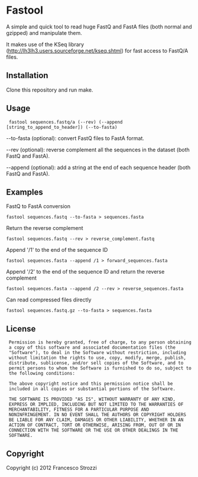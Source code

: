Fastool
=======

A simple and quick tool to read huge FastQ and FastA files (both normal and gzipped) and manipulate them.

It makes use of the KSeq library (http://lh3lh3.users.sourceforge.net/kseq.shtml) for fast access to FastQ/A files.

Installation
------------

Clone this repository and run make.

Usage
-----

     fastool sequences.fastq/a (--rev) (--append [string_to_append_to_header]) (--to-fasta)

--to-fasta (optional): convert FastQ files to FastA format.

--rev (optional): reverse complement all the sequences in the dataset (both FastQ and FastA).

--append (optional): add a string at the end of each sequence header (both FastQ and FastA).

Examples
--------

FastQ to FastA conversion

    fastool sequences.fastq --to-fasta > sequences.fasta

Return the reverse complement

    fastool sequences.fastq --rev > reverse_complement.fastq

Append '/1' to the end of the sequence ID

    fastool sequences.fasta --append /1 > forward_sequences.fasta

Append '/2' to the end of the sequence ID and return the reverse complement

    fastool sequences.fasta --append /2 --rev > reverse_sequences.fasta

Can read compressed files directly

    fastool sequences.fastq.gz --to-fasta > sequences.fasta

License
-------

     Permission is hereby granted, free of charge, to any person obtaining
     a copy of this software and associated documentation files (the
     "Software"), to deal in the Software without restriction, including
     without limitation the rights to use, copy, modify, merge, publish,
     distribute, sublicense, and/or sell copies of the Software, and to
     permit persons to whom the Software is furnished to do so, subject to
     the following conditions:

     The above copyright notice and this permission notice shall be
     included in all copies or substantial portions of the Software.

     THE SOFTWARE IS PROVIDED "AS IS", WITHOUT WARRANTY OF ANY KIND,
     EXPRESS OR IMPLIED, INCLUDING BUT NOT LIMITED TO THE WARRANTIES OF
     MERCHANTABILITY, FITNESS FOR A PARTICULAR PURPOSE AND
     NONINFRINGEMENT. IN NO EVENT SHALL THE AUTHORS OR COPYRIGHT HOLDERS
     BE LIABLE FOR ANY CLAIM, DAMAGES OR OTHER LIABILITY, WHETHER IN AN
     ACTION OF CONTRACT, TORT OR OTHERWISE, ARISING FROM, OUT OF OR IN
     CONNECTION WITH THE SOFTWARE OR THE USE OR OTHER DEALINGS IN THE
     SOFTWARE.

Copyright
---------

Copyright (c) 2012 Francesco Strozzi

